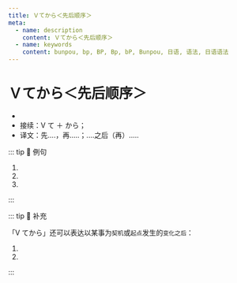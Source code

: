 ```yaml
---
title: Ｖてから＜先后顺序＞
meta:
  - name: description
    content: Ｖてから＜先后顺序＞
  - name: keywords
    content: bunpou, bp, BP, Bp, bP, Bunpou, 日语, 语法, 日语语法
---
```


# Ｖてから＜先后顺序＞

- <grammer-content sentence="意义：表示动作的先后顺序，**后面的动作以前面的动作为基础、条件**；" />
- 接续：V て ＋ から；
- 译文：先....，再.....；....之后（再）.....

::: tip :bookmark: 例句

1. <grammer-content sentence='ギョーザは、[具/ぐ]を**よくまぜてから**皮かわに[包み/つつみ]ます。' trans='饺子的馅充分混合后包在饺子皮里' />
2. <grammer-content sentence='[野菜/やさい]を**[洗っ/あらっ]てから**[切り/きり]ます。' trans='将蔬菜洗净后切块。' />
3. <grammer-content sentence='A：[急い/いそい]で[映画館/えいがかん]に[行き/いき]ましょうか。' trans='A: 我们赶紧去电影院吧。' />
   <grammer-content sentence='B：いいえ、[食事/しょくじ]を**してから**[行き/いき]ましょう。' trans='B: 别别别，吃完饭再走吧。' />

:::

::: tip :bookmark: 补充

「V てから」还可以表达以某事为`契机`或`起点`发生的`变化之后`：

<div class="bunpou-block">

1. <grammer-content sentence='[日本/にほん]に**[来/き]てから**３[か月/かげつ]になる。' trans='来日本已经3个月了。' />
2. <grammer-content sentence='[大学/だいがく]に**[入っ/はいっ]てから**、ずっと[家庭/かてい][教師/きょうし]のアルバイトをしている。' trans='进入大学后，一直在做家庭教师的兼职。' />

</div>

:::
